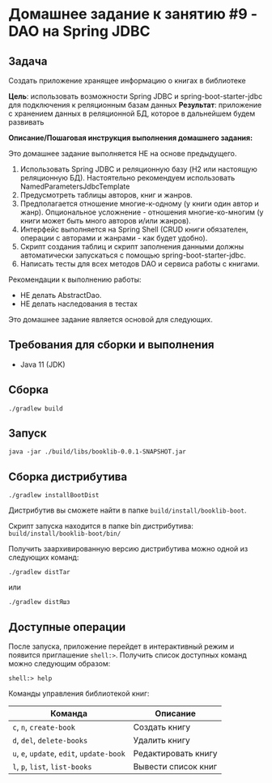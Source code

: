 # Домашнее задание к занятию #9 - DAO на Spring JDBC

## Задача

Создать приложение хранящее информацию о книгах в библиотеке

**Цель**: использовать возможности Spring JDBC и spring-boot-starter-jdbc для подключения к реляционным базам данных
**Результат**: приложение с хранением данных в реляционной БД, которое в дальнейшем будем развивать

**Описание/Пошаговая инструкция выполнения домашнего задания:**

Это домашнее задание выполняется НЕ на основе предыдущего.

1. Использовать Spring JDBC и реляционную базу (H2 или настоящую реляционную БД). Настоятельно рекомендуем использовать
   NamedParametersJdbcTemplate
2. Предусмотреть таблицы авторов, книг и жанров.
3. Предполагается отношение многие-к-одному (у книги один автор и жанр). Опциональное усложнение - отношения
   многие-ко-многим (у книги может быть много авторов и/или жанров).
4. Интерфейс выполняется на Spring Shell (CRUD книги обязателен, операции с авторами и жанрами - как будет удобно).
5. Скрипт создания таблиц и скрипт заполнения данными должны автоматически запускаться
   с помощью spring-boot-starter-jdbc.
6. Написать тесты для всех методов DAO и сервиса работы с книгами.

Рекомендации к выполнению работы:

- НЕ делать AbstractDao.
- НЕ делать наследования в тестах

Это домашнее задание является основой для следующих.

## Требования для сборки и выполнения

- Java 11 (JDK)

## Сборка

```shell
./gradlew build
```

## Запуск

```shell
java -jar ./build/libs/booklib-0.0.1-SNAPSHOT.jar
```

## Сборка дистрибутива

```shell
./gradlew installBootDist
```

Дистрибутив вы сможете найти в папке `build/install/booklib-boot`.

Скрипт запуска находится в папке bin дистрибутива: `build/install/booklib-boot/bin/`

Получить заархивированную версию дистрибутива можно одной из следующих команд:

```shell
./gradlew distTar
```

или

```shell
./gradlew distЯшз
```

## Доступные операции

После запуска, приложение перейдет в интерактивный режим и появится приглашение `shell:>`. 
Получить список доступных команд можно следующим образом:

```
shell:> help
```

Команды управления библиотекой книг:

| Команда                                   | Описание            |
|-------------------------------------------|---------------------|
| `c`, `n`, `create-book`                   | Создать книгу       |
| `d`, `del`, `delete-books`                | Удалить книгу       |
| `u`, `e`, `update`, `edit`, `update-book` | Редактировать книгу |
| `l`, `p`, `list`, `list-books`            | Вывести список книг |

